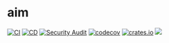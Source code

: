 # aim
[![CI](https://github.com/{{github_user}}/{{project-name}}/actions/workflows/ci.yaml/badge.svg)](https://github.com/{{github_user}}/{{project-name}}/actions/workflows/ci.yaml)
[![CD](https://github.com/{{github_user}}/{{project-name}}/actions/workflows/cd.yaml/badge.svg)](https://github.com/{{github_user}}/{{project-name}}/actions/workflows/cd.yaml)
[![Security Audit](https://github.com/{{github_user}}/{{project-name}}/actions/workflows/audit.yaml/badge.svg)](https://github.com/{{github_user}}/{{project-name}}/actions/workflows/audit.yaml)
[![codecov](https://codecov.io/gh/{{github_user}}/{{project-name}}/branch/main/graph/badge.svg?token=CYCF96JIOH)](https://codecov.io/gh/{{github_user}}/{{project-name}})
[![crates.io](https://img.shields.io/crates/d/{{project-name}}.svg)](https://crates.io/crates/{{project-name}})
![](https://img.shields.io/docker/image-size/{{github_user}}/{{project-name}}/latest?logo=Docker)